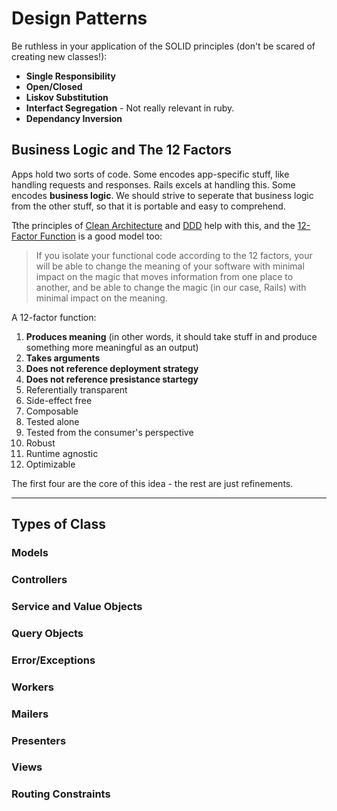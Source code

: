 # Design Patterns

Be ruthless in your application of the SOLID principles (don't be scared of creating new classes!):

- **Single Responsibility**
- **Open/Closed**
- **Liskov Substitution**
- **Interfact Segregation** - Not really relevant in ruby.
- **Dependancy Inversion**

## Business Logic and The 12 Factors

Apps hold two sorts of code. Some encodes app-specific stuff, like handling requests and responses. Rails excels at handling this. Some encodes **business logic**. We should strive to seperate that business logic from the other stuff, so that it is portable and easy to comprehend.

Tthe principles of [Clean Architecture]() and [DDD]() help with this, and the [12-Factor Function](https://www.youtube.com/watch?v=U0K9G3Eig2w) is a good model too:

> If you isolate your functional code according to the 12 factors, your will be able to change the meaning of your software with minimal impact on the magic that moves information from one place to another, and be able to change the magic (in our case, Rails) with minimal impact on the meaning.

A 12-factor function:

1.  **Produces meaning** (in other words, it should take stuff in and produce something more meaningful as an output)
2.  **Takes arguments**
3.  **Does not reference deployment strategy**
4.  **Does not reference presistance startegy**
5.  Referentially transparent
6.  Side-effect free
7.  Composable
8.  Tested alone
9.  Tested from the consumer's perspective
10. Robust
11. Runtime agnostic
12. Optimizable

The first four are the core of this idea - the rest are just refinements.

---

## Types of Class

### Models

### Controllers

### Service and Value Objects

### Query Objects

### Error/Exceptions

### Workers

### Mailers

### Presenters

### Views

### Routing Constraints
